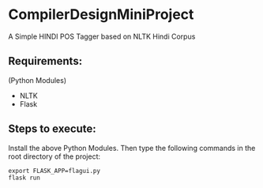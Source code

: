 # CompilerDesignMiniProject
A Simple HINDI POS Tagger based on NLTK Hindi Corpus

## Requirements:
(Python Modules)
* NLTK
* Flask

## Steps to execute:
Install the above Python Modules.
Then type the following commands in the root directory of the project:
```
export FLASK_APP=flagui.py
flask run
```
